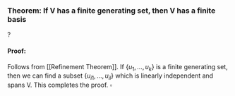 ### Theorem: If V has a finite generating set, then V has a finite basis
?
#### Proof: 
Follows from [[Refinement Theorem]]. If $\{u_{1},\dots,u_{k}\}$ is a finite generating set, then we can find a subset $\{u_{i1},\dots,u_{il}\}$ which is linearly independent and spans V.
This completes the proof. $\square$
